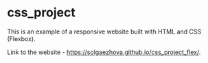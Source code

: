 # css_project
 
This is an example of a responsive website built with HTML and CSS (Flexbox).

Link to the website - https://solgaezhova.github.io/css_project_flex/.
